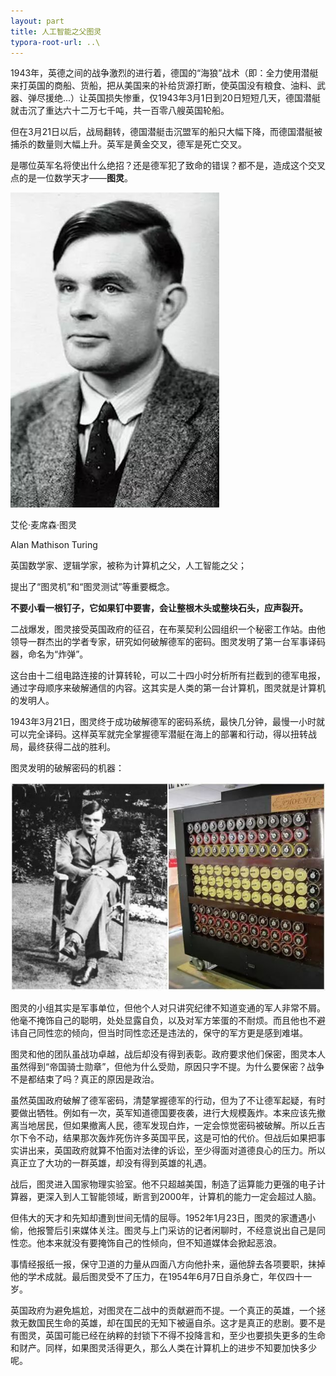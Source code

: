 ```yaml
---
layout: part
title: 人工智能之父图灵
typora-root-url: ..\
---
```


1943年，英德之间的战争激烈的进行着，德国的“海狼”战术（即：全力使用潜艇来打英国的商船、货船，把从美国来的补给货源打断，使英国没有粮食、油料、武器、弹尽援绝...）让英国损失惨重，仅1943年3月1日到20日短短几天，德国潜艇就击沉了重达六十二万七千吨，共一百零八艘英国轮船。

但在3月21日以后，战局翻转，德国潜艇击沉盟军的船只大幅下降，而德国潜艇被捕杀的数量则大幅上升。英军是黄金交叉，德军是死亡交叉。

是哪位英军名将使出什么绝招？还是德军犯了致命的错误？都不是，造成这个交叉点的是一位数学天才——**图灵**。

![](/images/anecdotes/2036188896a8433097c5919cd6c835e4.jpeg)

艾伦·麦席森·图灵

Alan Mathison Turing

英国数学家、逻辑学家，被称为计算机之父，人工智能之父；

提出了“图灵机”和“图灵测试”等重要概念。

**不要小看一根钉子，它如果钉中要害，会让整根木头或整块石头，应声裂开。**

二战爆发，图灵接受英国政府的征召，在布莱契利公园组织一个秘密工作站。由他领导一群杰出的学者专家，研究如何破解德军的密码。图灵发明了第一台军事译码器，命名为“炸弹”。

这台由十二组电路连接的计算转轮，可以二十四小时分析所有拦截到的德军电报，通过字母顺序来破解通信的内容。这其实是人类的第一台计算机，图灵就是计算机的发明人。

1943年3月21日，图灵终于成功破解德军的密码系统，最快几分钟，最慢一小时就可以完全译码。这样英军就完全掌握德军潜艇在海上的部署和行动，得以扭转战局，最终获得二战的胜利。

图灵发明的破解密码的机器：

![](/images/anecdotes/86878285b5ec467699259d19699e1178.jpeg)

图灵的小组其实是军事单位，但他个人对只讲究纪律不知道变通的军人非常不屑。他毫不掩饰自己的聪明，处处显露自负，以及对军方笨蛋的不耐烦。而且他也不避讳自己同性恋的倾向，但当时同性恋还是违法的，保守的军方更是感到难堪。

图灵和他的团队虽战功卓越，战后却没有得到表彰。政府要求他们保密，图灵本人虽然得到“帝国骑士勋章”，但他为什么受勋，原因只字不提。为什么要保密？战争不是都结束了吗？真正的原因是政治。

虽然英国政府破解了德军密码，清楚掌握德军的行动，但为了不让德军起疑，有时要做出牺牲。例如有一次，英军知道德国要夜袭，进行大规模轰炸。本来应该先撤离当地居民，但如果撤离人民，德军发现白炸，一定会惊觉密码被破解。所以丘吉尔下令不动，结果那次轰炸死伤许多英国平民，这是可怕的代价。但战后如果把事实讲出来，英国政府就算不怕面对法律的诉讼，至少得面对道德良心的压力。所以真正立了大功的一群英雄，却没有得到英雄的礼遇。

战后，图灵进入国家物理实验室。他不只超越美国，制造了运算能力更强的电子计算器，更深入到人工智能领域，断言到2000年，计算机的能力一定会超过人脑。

但伟大的天才和先知却遭到世间无情的屈辱。1952年1月23日，图灵的家遭遇小偷，他报警后引来媒体关注。图灵与上门采访的记者闲聊时，不经意说出自己是同性恋。他本来就没有要掩饰自己的性倾向，但不知道媒体会掀起恶浪。

事情经报纸一报，保守卫道的力量从四面八方向他扑来，逼他辞去各项要职，抹掉他的学术成就。最后图灵受不了压力，在1954年6月7日自杀身亡，年仅四十一岁。

英国政府为避免尴尬，对图灵在二战中的贡献避而不提。一个真正的英雄，一个拯救无数国民生命的英雄，却在国民的无知下被逼自杀。这才是真正的悲剧。要不是有图灵，英国可能已经在纳粹的封锁下不得不投降言和，至少也要损失更多的生命和财产。同样，如果图灵活得更久，那么人类在计算机上的进步不知要加快多少呢。